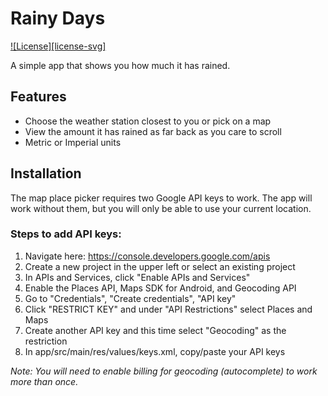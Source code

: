 Rainy Days
=====================
[![License][license-svg]][license-link]

A simple app that shows you how much it has rained.

## Features

- Choose the weather station closest to you or pick on a map
- View the amount it has rained as far back as you care to scroll
- Metric or Imperial units

## Installation

The map place picker requires two Google API keys to work. The app will work without them, but you will only be able to use your current location.

### Steps to add API keys:
1. Navigate here: https://console.developers.google.com/apis
2. Create a new project in the upper left or select an existing project
3. In APIs and Services, click "Enable APIs and Services"
4. Enable the Places API, Maps SDK for Android, and Geocoding API
5. Go to "Credentials", "Create credentials", "API key"
6. Click "RESTRICT KEY" and under "API Restrictions" select Places and Maps
7. Create another API key and this time select "Geocoding" as the restriction
8. In app/src/main/res/values/keys.xml, copy/paste your API keys

*Note: You will need to enable billing for geocoding (autocomplete) to work more than once.*

[license-link]: https://github.com/percula/RainyDays/blob/master/LICENSE.
